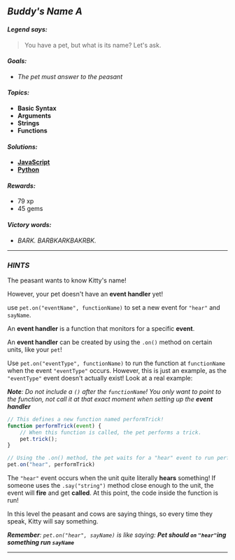 ## _Buddy's Name A_

#### _Legend says:_
> You have a pet, but what is its name? Let's ask.

#### _Goals:_
+ _The pet must answer to the peasant_

#### _Topics:_
+ **Basic Syntax**
+ **Arguments**
+ **Strings**
+ **Functions**

#### _Solutions:_
+ **[JavaScript](buddyNameA.js)**
+ **[Python](buddy_name_a.py)**

#### _Rewards:_
+ 79 xp
+ 45 gems

#### _Victory words:_
+ _BARK. BARBKARKBAKRBK._

___

### _HINTS_

The peasant wants to know Kitty's name!

However, your pet doesn't have an **event handler** yet!

use `pet.on("eventName", functionName)` to set a new event for `"hear"` and `sayName`.

An **event handler** is a function that monitors for a specific **event**.

An **event handler** can be created by using the `.on()` method on certain units, like your `pet`!

Use `pet.on("eventType", functionName)` to run the function at `functionName` when the event `"eventType"` occurs. However, this is just an example, as the `"eventType"` event doesn't actually exist! Look at a real example:

_**Note**: Do not include a `()` after the `functionName`! You only want to point to the function, not call it at that exact moment when setting up the **event handler**_

```javascript
// This defines a new function named performTrick!
function performTrick(event) {
    // When this function is called, the pet performs a trick.
    pet.trick();
}

// Using the .on() method, the pet waits for a "hear" event to run performTrick.
pet.on("hear", performTrick)
```

The `"hear"` event occurs when the unit quite literally **hears** something! If someone uses the `.say("string")` method close enough to the unit, the event will **fire** and get **called**. At this point, the code inside the function is run!

In this level the peasant and cows are saying things, so every time they speak, Kitty will say something.

_**Remember**: `pet.on("hear", sayName)` is like saying: **Pet should `on` `"hear"`ing something run `sayName`**_

___
